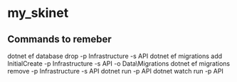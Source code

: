 # my_skinet
## Commands to remeber
dotnet ef database drop -p Infrastructure -s API
dotnet ef migrations add InitialCreate -p Infrastructure -s API -o Data\Migrations
dotnet ef migrations remove -p Infrastructure -s API
dotnet run -p API
dotnet watch run -p API